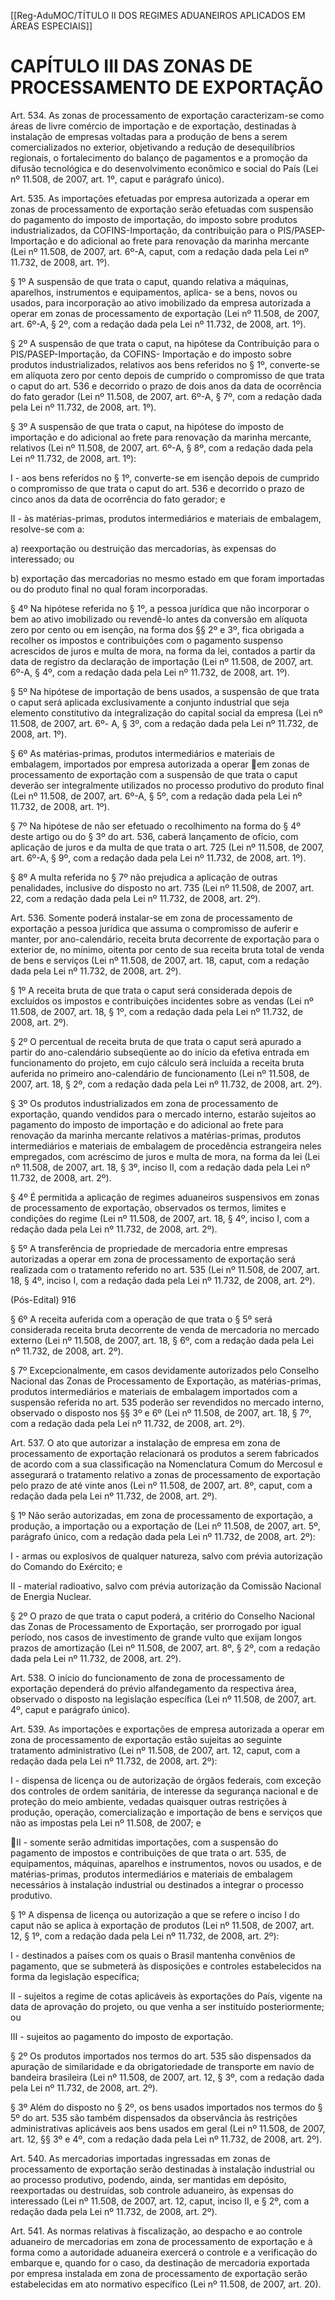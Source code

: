 [[Reg-AduMOC/TÍTULO II DOS REGIMES ADUANEIROS APLICADOS EM ÁREAS ESPECIAIS]]

# CAPÍTULO III DAS ZONAS DE PROCESSAMENTO DE EXPORTAÇÃO

Art. 534. As zonas de processamento de exportação
caracterizam-se como áreas de livre comércio de importação
e de exportação, destinadas à instalação de empresas
voltadas para a produção de bens a serem comercializados
no exterior, objetivando a redução de desequilíbrios
regionais, o fortalecimento do balanço de pagamentos e a
promoção da difusão tecnológica e do desenvolvimento
econômico e social do País (Lei nº 11.508, de 2007, art. 1º,
caput e parágrafo único).

Art. 535. As importações efetuadas por empresa autorizada
a operar em zonas de processamento de exportação serão
efetuadas com suspensão do pagamento do imposto de
importação, do imposto sobre produtos industrializados, da
COFINS-Importação, da contribuição para o PIS/PASEP-
Importação e do adicional ao frete para renovação da
marinha mercante (Lei nº 11.508, de 2007, art. 6º-A, caput,
com a redação dada pela Lei nº 11.732, de 2008, art. 1º).

§ 1º A suspensão de que trata o caput, quando relativa a
máquinas, aparelhos, instrumentos e equipamentos, aplica-
se a bens, novos ou usados, para incorporação ao ativo
imobilizado da empresa autorizada a operar em zonas de
processamento de exportação (Lei nº 11.508, de 2007, art.
6º-A, § 2º, com a redação dada pela Lei nº 11.732, de 2008,
art. 1º).

§ 2º A suspensão de que trata o caput, na hipótese da
Contribuição para o PIS/PASEP-Importação, da COFINS-
Importação e do imposto sobre produtos industrializados,
relativos aos bens referidos no § 1º, converte-se em alíquota
zero por cento depois de cumprido o compromisso de que
trata o caput do art. 536 e decorrido o prazo de dois anos da
data de ocorrência do fato gerador (Lei nº 11.508, de 2007,
art. 6º-A, § 7º, com a redação dada pela Lei nº 11.732, de
2008, art. 1º).

§ 3º A suspensão de que trata o caput, na hipótese do
imposto de importação e do adicional ao frete para
renovação da marinha mercante, relativos (Lei nº 11.508, de
2007, art. 6º-A, § 8º, com a redação dada pela Lei nº 11.732,
de 2008, art. 1º):

I - aos bens referidos no § 1º, converte-se em isenção depois
de cumprido o compromisso de que trata o caput do art. 536
e decorrido o prazo de cinco anos da data de ocorrência do
fato gerador; e

II - às matérias-primas, produtos intermediários e materiais
de embalagem, resolve-se com a:

a) reexportação ou destruição das mercadorias, às expensas
do interessado; ou

b) exportação das mercadorias no mesmo estado em que
foram importadas ou do produto final no qual foram
incorporadas.

§ 4º Na hipótese referida no § 1º, a pessoa jurídica que não
incorporar o bem ao ativo imobilizado ou revendê-lo antes
da conversão em alíquota zero por cento ou em isenção, na
forma dos §§ 2º e 3º, fica obrigada a recolher os impostos e
contribuições com o pagamento suspenso acrescidos de
juros e multa de mora, na forma da lei, contados a partir da
data de registro da declaração de importação (Lei nº 11.508,
de 2007, art. 6º-A, § 4º, com a redação dada pela Lei nº
11.732, de 2008, art. 1º).

§ 5º Na hipótese de importação de bens usados, a suspensão
de que trata o caput será aplicada exclusivamente a conjunto
industrial que seja elemento constitutivo da integralização
do capital social da empresa (Lei nº 11.508, de 2007, art. 6º-
A, § 3º, com a redação dada pela Lei nº 11.732, de 2008, art.
1º).

§ 6º As matérias-primas, produtos intermediários e materiais
de embalagem, importados por empresa autorizada a operar
em zonas de processamento de exportação com a suspensão
de que trata o caput deverão ser integralmente utilizados no
processo produtivo do produto final (Lei nº 11.508, de 2007,
art. 6º-A, § 5º, com a redação dada pela Lei nº 11.732, de
2008, art. 1º).

§ 7º Na hipótese de não ser efetuado o recolhimento na
forma do § 4º deste artigo ou do § 3º do art. 536, caberá
lançamento de ofício, com aplicação de juros e da multa de
que trata o art. 725 (Lei nº 11.508, de 2007, art. 6º-A, § 9º,
com a redação dada pela Lei nº 11.732, de 2008, art. 1º).

§ 8º A multa referida no § 7º não prejudica a aplicação de
outras penalidades, inclusive do disposto no art. 735 (Lei nº
11.508, de 2007, art. 22, com a redação dada pela Lei nº
11.732, de 2008, art. 2º).

Art. 536. Somente poderá instalar-se em zona de
processamento de exportação a pessoa jurídica que assuma
o compromisso de auferir e manter, por ano-calendário,
receita bruta decorrente de exportação para o exterior de,
no mínimo, oitenta por cento de sua receita bruta total de
venda de bens e serviços (Lei nº 11.508, de 2007, art. 18,
caput, com a redação dada pela Lei nº 11.732, de 2008, art.
2º).

§ 1º A receita bruta de que trata o caput será considerada
depois de excluídos os impostos e contribuições incidentes
sobre as vendas (Lei nº 11.508, de 2007, art. 18, § 1º, com a
redação dada pela Lei nº 11.732, de 2008, art. 2º).

§ 2º O percentual de receita bruta de que trata o caput será
apurado a partir do ano-calendário subseqüente ao do início
da efetiva entrada em funcionamento do projeto, em cujo
cálculo será incluída a receita bruta auferida no primeiro
ano-calendário de funcionamento (Lei nº 11.508, de 2007,
art. 18, § 2º, com a redação dada pela Lei nº 11.732, de 2008,
art. 2º).

§ 3º Os produtos industrializados em zona de processamento
de exportação, quando vendidos para o mercado interno,
estarão sujeitos ao pagamento do imposto de importação e
do adicional ao frete para renovação da marinha mercante
relativos a matérias-primas, produtos intermediários e
materiais de embalagem de procedência estrangeira neles
empregados, com acréscimo de juros e multa de mora, na
forma da lei (Lei nº 11.508, de 2007, art. 18, § 3º, inciso II,
com a redação dada pela Lei nº 11.732, de 2008, art. 2º).

§ 4º É permitida a aplicação de regimes aduaneiros
suspensivos em zonas de processamento de exportação,
observados os termos, limites e condições do regime (Lei nº
11.508, de 2007, art. 18, § 4º, inciso I, com a redação dada
pela Lei nº 11.732, de 2008, art. 2º).

§ 5º A transferência de propriedade de mercadoria entre
empresas autorizadas a operar em zona de processamento
de exportação será realizada com o tratamento referido no
art. 535 (Lei nº 11.508, de 2007, art. 18, § 4º, inciso I, com a
redação dada pela Lei nº 11.732, de 2008, art. 2º).

(Pós-Edital)    916

§ 6º A receita auferida com a operação de que trata o § 5º
será considerada receita bruta decorrente de venda de
mercadoria no mercado externo (Lei nº 11.508, de 2007, art.
18, § 6º, com a redação dada pela Lei nº 11.732, de 2008, art.
2º).

§ 7º Excepcionalmente, em casos devidamente autorizados
pelo Conselho Nacional das Zonas de Processamento de
Exportação, as matérias-primas, produtos intermediários e
materiais de embalagem importados com a suspensão
referida no art. 535 poderão ser revendidos no mercado
interno, observado o disposto nos §§ 3º e 6º (Lei nº 11.508,
de 2007, art. 18, § 7º, com a redação dada pela Lei nº 11.732,
de 2008, art. 2º).

Art. 537. O ato que autorizar a instalação de empresa em
zona de processamento de exportação relacionará os
produtos a serem fabricados de acordo com a sua
classificação na Nomenclatura Comum do Mercosul e
assegurará o tratamento relativo a zonas de processamento
de exportação pelo prazo de até vinte anos (Lei nº 11.508,
de 2007, art. 8º, caput, com a redação dada pela Lei nº
11.732, de 2008, art. 2º).

§ 1º Não serão autorizadas, em zona de processamento de
exportação, a produção, a importação ou a exportação de
(Lei nº 11.508, de 2007, art. 5º, parágrafo único, com a
redação dada pela Lei nº 11.732, de 2008, art. 2º):

I - armas ou explosivos de qualquer natureza, salvo com
prévia autorização do Comando do Exército; e

II - material radioativo, salvo com prévia autorização da
Comissão Nacional de Energia Nuclear.

§ 2º O prazo de que trata o caput poderá, a critério do
Conselho Nacional das Zonas de Processamento de
Exportação, ser prorrogado por igual período, nos casos de
investimento de grande vulto que exijam longos prazos de
amortização (Lei nº 11.508, de 2007, art. 8º, § 2º, com a
redação dada pela Lei nº 11.732, de 2008, art. 2º).

Art. 538. O início do funcionamento de zona de
processamento de exportação dependerá do prévio
alfandegamento da respectiva área, observado o disposto na
legislação específica (Lei nº 11.508, de 2007, art. 4º, caput e
parágrafo único).

Art. 539. As importações e exportações de empresa
autorizada a operar em zona de processamento de
exportação estão sujeitas ao seguinte tratamento
administrativo (Lei nº 11.508, de 2007, art. 12, caput, com a
redação dada pela Lei nº 11.732, de 2008, art. 2º):

I - dispensa de licença ou de autorização de órgãos federais,
com exceção dos controles de ordem sanitária, de interesse
da segurança nacional e de proteção do meio ambiente,
vedadas quaisquer outras restrições à produção, operação,
comercialização e importação de bens e serviços que não as
impostas pela Lei nº 11.508, de 2007; e

II - somente serão admitidas importações, com a suspensão
do pagamento de impostos e contribuições de que trata o
art. 535, de equipamentos, máquinas, aparelhos e
instrumentos, novos ou usados, e de matérias-primas,
produtos intermediários e materiais de embalagem
necessários à instalação industrial ou destinados a integrar o
processo produtivo.

§ 1º A dispensa de licença ou autorização a que se refere o
inciso I do caput não se aplica à exportação de produtos (Lei
nº 11.508, de 2007, art. 12, § 1º, com a redação dada pela
Lei nº 11.732, de 2008, art. 2º):

I - destinados a países com os quais o Brasil mantenha
convênios de pagamento, que se submeterá às disposições e
controles estabelecidos na forma da legislação específica;

II - sujeitos a regime de cotas aplicáveis às exportações do
País, vigente na data de aprovação do projeto, ou que venha
a ser instituído posteriormente; ou

III - sujeitos ao pagamento do imposto de exportação.

§ 2º Os produtos importados nos termos do art. 535 são
dispensados da apuração de similaridade e da
obrigatoriedade de transporte em navio de bandeira
brasileira (Lei nº 11.508, de 2007, art. 12, § 3º, com a redação
dada pela Lei nº 11.732, de 2008, art. 2º).

§ 3º Além do disposto no § 2º, os bens usados importados
nos termos do § 5º do art. 535 são também dispensados da
observância às restrições administrativas aplicáveis aos bens
usados em geral (Lei nº 11.508, de 2007, art. 12, §§ 3º e 4º,
com a redação dada pela Lei nº 11.732, de 2008, art. 2º).

Art. 540. As mercadorias importadas ingressadas em zonas
de processamento de exportação serão destinadas à
instalação industrial ou ao processo produtivo, podendo,
ainda, ser mantidas em depósito, reexportadas ou
destruídas, sob controle aduaneiro, às expensas do
interessado (Lei nº 11.508, de 2007, art. 12, caput, inciso II,
e § 2º, com a redação dada pela Lei nº 11.732, de 2008, art.
2º).

Art. 541. As normas relativas à fiscalização, ao despacho e ao
controle aduaneiro de mercadorias em zona de
processamento de exportação e à forma como a autoridade
aduaneira exercerá o controle e a verificação do embarque
e, quando for o caso, da destinação de mercadoria exportada
por empresa instalada em zona de processamento de
exportação serão estabelecidas em ato normativo específico
(Lei nº 11.508, de 2007, art. 20).
